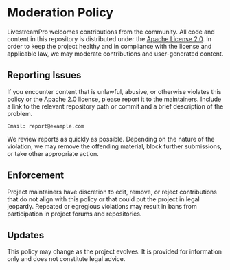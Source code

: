 <!-- /home/${USER}/livestreampro/docs/moderation-policy.md -->
# Moderation Policy

LivestreamPro welcomes contributions from the community. All code and content in this repository is distributed under the [Apache License 2.0](../LICENSE). In order to keep the project healthy and in compliance with the license and applicable law, we may moderate contributions and user-generated content.

## Reporting Issues

If you encounter content that is unlawful, abusive, or otherwise violates this policy or the Apache 2.0 license, please report it to the maintainers. Include a link to the relevant repository path or commit and a brief description of the problem.

```
Email: report@example.com
```

We review reports as quickly as possible. Depending on the nature of the violation, we may remove the offending material, block further submissions, or take other appropriate action.

## Enforcement

Project maintainers have discretion to edit, remove, or reject contributions that do not align with this policy or that could put the project in legal jeopardy. Repeated or egregious violations may result in bans from participation in project forums and repositories.

## Updates

This policy may change as the project evolves. It is provided for information only and does not constitute legal advice.
